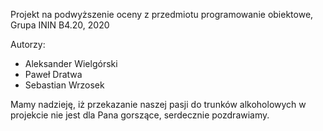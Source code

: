 Projekt na podwyższenie oceny z przedmiotu programowanie obiektowe, Grupa ININ B4.20, 2020

Autorzy:
- Aleksander Wielgórski
- Paweł Dratwa
- Sebastian Wrzosek

Mamy nadzieję, iż przekazanie naszej pasji do trunków alkoholowych w projekcie nie jest dla Pana gorszące, serdecznie pozdrawiamy.
